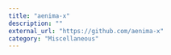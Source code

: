 ```yaml
---
title: "aenima-x"
description: ""
external_url: "https://github.com/aenima-x"
category: "Miscellaneous"
---
```

